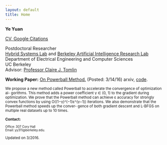 ```yaml
---
layout: default
title: Home
---
```

<b>Ye Yuan</b>

<p><a href="https://hybrid.eecs.berkeley.edu/~yeyuan/cv_yeyuan_2015.pdf">CV, <a href="https://scholar.google.com/citations?user=Jhj7LZUAAAAJ&hl=en">Google Citations</a></p>

<p>Postdoctoral Researcher<br  />
<a href="http://hybrid.eecs.berkeley.edu/">Hybrid Systems Lab</a> and <a href="http://bair.berkeley.edu/students.html">Berkeley Artificial Intelligence Research Lab</a><br  />
Department of Electrical Engineering and Computer Sciences<br  />
UC Berkeley <br  />
Advisor: <a href="http://www.eecs.berkeley.edu/~tomlin">Professor Claire J. Tomlin</a></p>


<!--<b>News:</b>-->


<!--<p><small>[Jan 20, 2016] Our paper: “Network identifiability from intrinsic noise,” was accepted by IEEE Transactions on Automatic Control. </small></p>-->


<p> <b>Working Paper:</b> <a href="https://hybrid.eecs.berkeley.edu/~yeyuan/pb.pdf">On Powerball Method.</a> (Posted: 3/14/16) arxiv, <a href="https://github.com/mli/powerball"> code</a>. </p>

<p><small> We propose a new method called Powerball to accelerate the convergence of optimization al- gorithms. This method adds a power coefficient γ ∈ (0, 1) to the gradient during optimization. We prove that the Powerball method can achieve ε accuracy for strongly convex functions by using O((1−γ)^(−1)ε^(γ−1)) iterations. We also demonstrate that the Powerball method speeds up the conver- gence of both gradient descent and L-BFGS on multiple real datasets up to 10 times.</p>

<!--<p><font color="red">I am in the job market, research and teaching statements are available upon request. </font></p>-->


<b>Contact:</b>

<p><small>Office: 307 Cory Hall <br  />
<!--(most of the time) or Desk 36, 732 Sutardja Dai Hall<br  />-->
Email: yy311@berkeley.edu.</small></p>



<span class="footercued">
Updated on 3/2016.<br />
<span>


<script type="text/javascript" id="clustrmaps" src="//cdn.clustrmaps.com/map_v2.js?u=7Veh&d=yguR5_G3NUuhN_gFSGtzaYE7LKn1yFCyVuc9_ytJA_o"></script>
